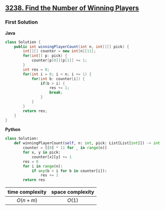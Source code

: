 ## [3238. Find the Number of Winning Players](https://leetcode.cn/problems/find-the-number-of-winning-players/)

### First Solution

**Java**

```java
class Solution {
    public int winningPlayerCount(int n, int[][] pick) {
        int[][] counter = new int[n][11];
        for(int[] p: pick) {
            counter[p[0]][p[1]] += 1;
        }
        int res = 0;
        for(int i = 0; i < n; i += 1) {
            for(int b: counter[i]) {
                if(b > i) {
                    res += 1;
                    break;
                }
            }
        }
        return res;
    }
}
```
**Python**
```python
class Solution:
    def winningPlayerCount(self, n: int, pick: List[List[int]]) -> int:
        counter = [[0] * 11 for _ in range(n)]
        for x, y in pick:
            counter[x][y] += 1
        res = 0
        for i in range(n):
            if any(b > i for b in counter[i]):
                res += 1
        return res
```

| time complexity | space complexity |
| :-------------: | :--------------: |
| $O(n + m)$      | $O(1)$           |


